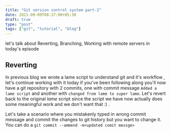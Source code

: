 ```yaml
---
title: "Git version control system part-2"
date: 2021-09-09T08:37:00+05:30
draft: true
type: "post"
tags: ["git", "tutorial", "blog"]
---
```


let's talk about Reverting, Branching, Working with remote servers in today's episode 

## Reverting 
In previous blog we wrote a lame script to understand git and it's workflow , let's continue working with it today
if you've been following along you'll now have a git repository with 2 commits, one with commit message `Added a lame script`
and another with `changed from lame to super lame`. Let's revert back to the original *lame* script since the script we have now actually does some meaningful
work and we don't want that :) .

Let's take a scenario where you mistakenly typed in wrong commit message and commit the changes to git history but you want to change it.
You can do a `git commit --ammend -m<updated comit messge>`


